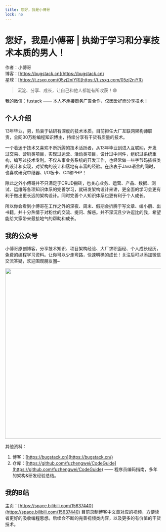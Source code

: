 ```yaml
---
title: 您好，我是小傅哥
lock: no
---
```


# 您好，我是小傅哥 | 执拗于学习和分享技术本质的男人！

作者：小傅哥
<br/>博客：[https://bugstack.cn](https://bugstack.cn)
<br/>星球：[https://t.zsxq.com/05zj2niYR](https://t.zsxq.com/05zj2niYR)

> 沉淀、分享、成长，让自己和他人都能有所收获！😄

我的微信：fustack —— 本人不承接商务广告合作，仅因爱好而分享技术！

## 个人介绍

13年毕业，男，热衷于钻研有深度的技术本质。目前担任大厂互联网架构师职责，全网30万粉编程知识博主，持续分享有干货有质量的技术。

一个着迷于技术又喜欢不断折腾的技术活跃者，从13年毕业到进入互联网，开发过交易、营销类项目，实现过运营、活动类项目，设计过中间件，组织过系统重构，编写过技术专利。不仅从事业务系统的开发工作，也经常做一些字节码插桩类的设计和实现，对架构的设计和落地有丰富的经验。在热衷于Java语言的同时，也喜欢研究中继器、I/O板卡、C#和PHP！

除此之外小傅哥并不只满足于CRUD搬砖，也关心业务、运营、产品、数据、测试、运维等各项知识体系的完善学习，就研发架构设计来讲，更全面的学习会更有利于做出更长远的架构设计。同时完善个人知识体系也更有利于个人成长。

所以你会看到小傅哥在工作之外的深夜、周末、假期会折腾于写文章、编小册、出书籍，并十分热情于对粉丝的交流、提问、解惑。并不深沉且少许逗比的我，希望能给大家带来最接地气的帮助和成长。

## 我的公众号

小傅哥原创博客，分享技术知识、项目架构经验、大厂求职面经、个人成长经历，免费的编程学习资料。让你可以少走弯路，快速明确的成长！关注后可以添加微信交流答疑，欢迎围观朋友圈~

<div align="center">
    <img src="https://bugstack.cn/images/system/bugstack.png?raw=true" width="550px">
</div>

其他资料：

1. 博客：[https://bugstack.cn](https://bugstack.cn/)
2. 仓库：[https://github.com/fuzhengwei/CodeGuide](https://github.com/fuzhengwei/CodeGuide) —— 程序员编码指南，多年的架构&研发经验总结。

## 我的B站

主页：[https://space.bilibili.com/15637440](https://space.bilibili.com/15637440)
目前录制博客中文章对应的视频，方便读者更好的吸收编程思想。后续会不断的完善视频类内容，以及更多的有价值的干货技术。